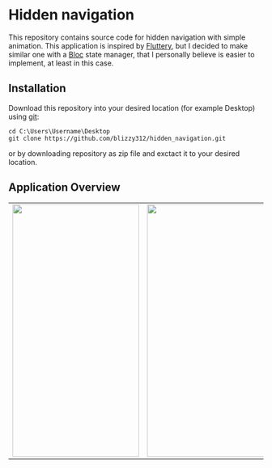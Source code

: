 # Hidden navigation
This repository contains source code for hidden navigation with simple animation. This application is inspired by [Fluttery](https://www.youtube.com/watch?v=6CEjnCVdgRM), but I decided to make similar one with a [Bloc](https://pub.dev/packages/bloc) state manager, that I personally believe is easier to implement, at least in this case.


## Installation
Download this repository into your desired location (for example Desktop) using [git](https://git-scm.com/):
```
cd C:\Users\Username\Desktop
git clone https://github.com/blizzy312/hidden_navigation.git
```
or by downloading repository as zip file and exctact it to your desired location.

## Application Overview
<table >
  <tr>
    <td align="left"><img src="/hidden_nav.gif"  width="250" height="500"/></td>
    <td align="center"><img src="/hidden_nav_origin.gif"  width="650" height="500"/></td>
  </tr>
</table>
